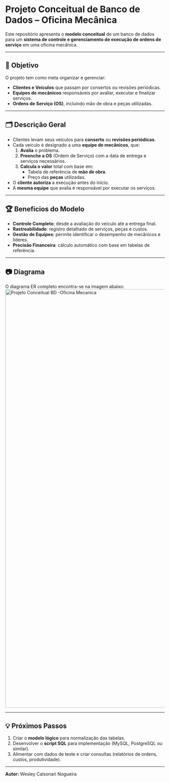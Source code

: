 # Projeto Conceitual de Banco de Dados – Oficina Mecânica

Este repositório apresenta o **modelo conceitual** de um banco de dados para um **sistema de controle e gerenciamento de execução de ordens de serviço** em uma oficina mecânica.

---

## 📌 Objetivo
O projeto tem como meta organizar e gerenciar:
- **Clientes e Veículos** que passam por consertos ou revisões periódicas.
- **Equipes de mecânicos** responsáveis por avaliar, executar e finalizar serviços.
- **Ordens de Serviço (OS)**, incluindo mão de obra e peças utilizadas.

---

## 🗂️ Descrição Geral
- Clientes levam seus veículos para **conserto** ou **revisões periódicas**.  
- Cada veículo é designado a uma **equipe de mecânicos**, que:
  1. **Avalia** o problema.
  2. **Preenche a OS** (Ordem de Serviço) com a data de entrega e serviços necessários.
  3. **Calcula o valor** total com base em:
     - Tabela de referência de **mão de obra**.
     - Preço das **peças** utilizadas.
- O **cliente autoriza** a execução antes do início.
- A **mesma equipe** que avalia é responsável por executar os serviços.

---

## 🏆 Benefícios do Modelo
- **Controle Completo**: desde a avaliação do veículo até a entrega final.
- **Rastreabilidade**: registro detalhado de serviços, peças e custos.
- **Gestão de Equipes**: permite identificar o desempenho de mecânicos e líderes.
- **Precisão Financeira**: cálculo automático com base em tabelas de referência.

---

## 📷 Diagrama
O diagrama ER completo encontra-se na imagem abaixo:
<img width="1001" height="1325" alt="Projeto Conceitual BD -Oficina Mecanica" src="https://github.com/user-attachments/assets/4af599bb-3587-4137-8dd0-bc3c24179d83" />


---

## 💡 Próximos Passos
1. Criar o **modelo lógico** para normalização das tabelas.
2. Desenvolver o **script SQL** para implementação (MySQL, PostgreSQL ou similar).
3. Alimentar com dados de teste e criar consultas (relatórios de ordens, custos, produtividade).

---

**Autor:** Wesley Calsonari Nogueira  
